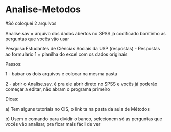# Analise-Metodos
#Só coloquei 2 arquivos

Analise.sav = arquivo dos dados abertos no SPSS já codificado bonitinho as perguntas que vocês vão usar

Pesquisa Estudantes de Ciências Sociais da USP (respostas) - Respostas ao formulário 1 = planilha do excel com os dados originais

Passos:

1 - baixar os dois arquivos e colocar na mesma pasta

2 - abrir o Analise.sav, é pra ele abrir direto no SPSS e vocês já poderão começar a editar, não abram o programa primeiro

Dicas:

a) Tem alguns tutoriais no CIS, o link ta na pasta da aula de Métodos

b) Usem o comando para dividir o banco, selecionem só as perguntas que vocês vão analisar, pra ficar mais fácil de ver
